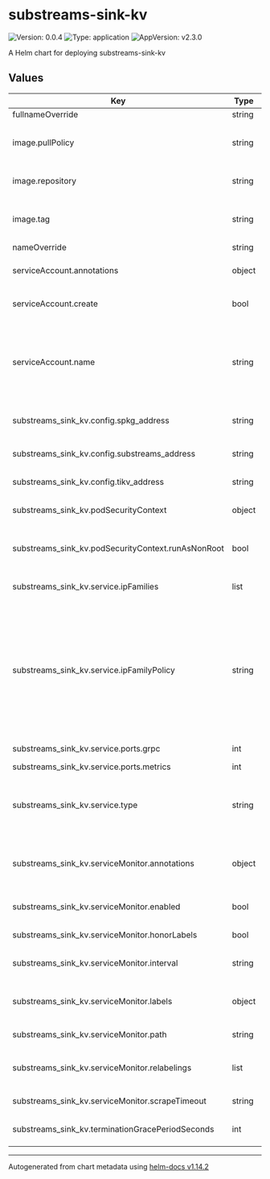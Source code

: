 # substreams-sink-kv

![Version: 0.0.4](https://img.shields.io/badge/Version-0.0.4-informational?style=flat-square) ![Type: application](https://img.shields.io/badge/Type-application-informational?style=flat-square) ![AppVersion: v2.3.0](https://img.shields.io/badge/AppVersion-v2.3.0-informational?style=flat-square)

A Helm chart for deploying substreams-sink-kv

## Values

| Key | Type | Default | Description |
|-----|------|---------|-------------|
| fullnameOverride | string | `""` |  |
| image.pullPolicy | string | `"IfNotPresent"` | Image pull policy (e.g., Always, IfNotPresent, Never) |
| image.repository | string | `"ghcr.io/streamingfast/substreams-sink-kv"` | Repository for the blockmeta service image |
| image.tag | string | `""` | Overrides the image tag (default: Chart.appVersion) |
| nameOverride | string | `""` |  |
| serviceAccount.annotations | object | `{}` | Annotations to add to the service account |
| serviceAccount.create | bool | `true` | Specifies whether a service account should be created |
| serviceAccount.name | string | `""` | The name of the service account to use.    If not set and `create` is true, a name is generated using the fullname template. |
| substreams_sink_kv.config.spkg_address | string | `""` | Authentication URL for the service |
| substreams_sink_kv.config.substreams_address | string | `""` | Address of the substreams service |
| substreams_sink_kv.config.tikv_address | string | `""` | Address of the sink service |
| substreams_sink_kv.podSecurityContext | object | `{"runAsNonRoot":false}` | Pod-wide security context settings |
| substreams_sink_kv.podSecurityContext.runAsNonRoot | bool | `false` | Run the pod as a non-root user (recommended for security) |
| substreams_sink_kv.service.ipFamilies | list | `["IPv4"]` | Set the IP families to use (e.g., ["IPv4", "IPv6"]) |
| substreams_sink_kv.service.ipFamilyPolicy | string | `"SingleStack"` | Set the IP family policy for the service Options: - SingleStack (IPv4 or IPv6) - PreferDualStack (Prefers dual-stack but may use single-stack) - RequireDualStack (Must use both IPv4 and IPv6) |
| substreams_sink_kv.service.ports.grpc | int | `50051` | Port for gRPC communication |
| substreams_sink_kv.service.ports.metrics | int | `9102` | Port for metrics |
| substreams_sink_kv.service.type | string | `"ClusterIP"` | Type of Kubernetes service (e.g., ClusterIP, NodePort, LoadBalancer) |
| substreams_sink_kv.serviceMonitor.annotations | object | `{}` | Additional annotations for the ServiceMonitor resource |
| substreams_sink_kv.serviceMonitor.enabled | bool | `false` | Enable or disable the service monitor |
| substreams_sink_kv.serviceMonitor.honorLabels | bool | `false` | Honor labels from scraped metrics |
| substreams_sink_kv.serviceMonitor.interval | string | `"30s"` | Interval at which Prometheus scrapes metrics |
| substreams_sink_kv.serviceMonitor.labels | object | `{}` | Additional labels for the ServiceMonitor resource |
| substreams_sink_kv.serviceMonitor.path | string | `"/metrics"` | Configure metrics path |
| substreams_sink_kv.serviceMonitor.relabelings | list | `[]` | Relabeling configurations for the ServiceMonitor |
| substreams_sink_kv.serviceMonitor.scrapeTimeout | string | `"10s"` | Timeout for the scrape request |
| substreams_sink_kv.terminationGracePeriodSeconds | int | `60` | Grace period for pod termination (in seconds) |

----------------------------------------------
Autogenerated from chart metadata using [helm-docs v1.14.2](https://github.com/norwoodj/helm-docs/releases/v1.14.2)
